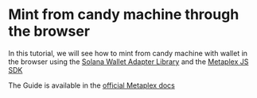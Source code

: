 # Mint from candy machine through the browser

In this tutorial, we will see how to mint from candy machine with wallet in the browser using the [Solana Wallet Adapter Library](https://github.com/solana-labs/wallet-adapter) and the [Metaplex JS SDK](https://github.com/metaplex-foundation/js)

The Guide is available in the [official Metaplex docs](https://docs.metaplex.com/programs/candy-machine/how-to-guides/my-first-candy-machine-part2)